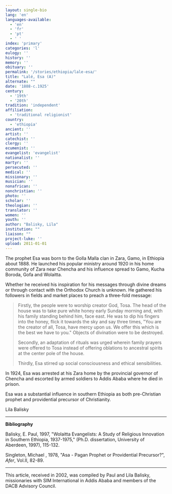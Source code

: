 ```yaml
---
layout: single-bio
lang: 'en'
languages-available:
  - 'en'
  - 'fr'
  - 'pt'
  - ' '
index: 'primary'
categories: 'l'
eulogy: ''
history: ''
memory: ''
obituary: ''
permalink: '/stories/ethiopia/lale-esa/'
title: "Lalé, Esa (A)"
alternate: ""
date: '1888-c.1925'
century:
  - '19th'
  - '20th'
tradition: 'independent'
affiliation:
  - 'traditional religionist'
country:
  - 'ethiopia'
ancient: ''
artist: ''
catechist: ''
clergy: ''
ecumenist: ''
evangelist: 'evangelist'
nationalist: ''
martyr: ''
persecuted: ''
medical: ''
missionary: ''
musician: ''
nonafrican: ''
nonchristian: ''
photo: ''
scholar: ''
theologian: ''
translator: ''
women: ''
youth: ''
author: "Balisky, Lila"
institution: ""
liaison: ""
project-luke: ''
upload: 2011-01-01
---
```




The prophet Esa was born to the Golla Malla clan in Zara, Gamo, in Ethiopia
about 1888.  He launched his popular ministry around 1920 in his home
community of Zara near Chencha and his influence spread to Gamo, Kucha
Boroda, Gofa and Wolaitta.

Whether he received his inspiration for his messages through divine dreams
or through contact with the Orthodox Church is unknown.  He gathered his
followers in fields and market places to preach a three-fold message:

> Firstly, the people were to worship creator God, Tosa.  The head of the
> house was to take pure white honey early Sunday morning and, with his
> family standing behind him, face east.  He was to dip his fingers into the
> honey, flick it towards the sky and say three times, "You are the creator
> of all, Tosa, have mercy upon us.  We offer this which is the best we have
> to you."  Objects of divination were to be destroyed.
>
> Secondly, an adaptation of rituals was urged wherein family prayers were offered to Tosa
> instead of offering oblations to ancestral spirits at the center pole of
> the house.
>
> Thirdly, Esa stirred up social consciousness and ethical sensibilities.
>

In 1924, Esa was arrested at his Zara home by the provincial governor of
Chencha and escorted by armed soldiers to Addis Ababa where he died in
prison.

Esa was a substantial influence in southern  Ethiopia as both pre-Christian
prophet and  providential precursor of Christianity.

Lila Balisky

---

**Bibliography**

Balisky, E. Paul, 1997, "Wolaitta Evangelists:  A Study of Religious Innovation in Southern Ethiopia, 1937-1975," (Ph.D. dissertation, University of Aberdeen, 1997), 115-132.

Singleton, Michael , 1978,  "Asa - Pagan Prophet or Providential Precursor?", *Afer*, Vol.II, 82-89.

---

This article, received in 2002, was compiled by Paul and Lila Balisky,
missionaries with SIM International in Addis Ababa and members of the DACB
Advisory Council.
